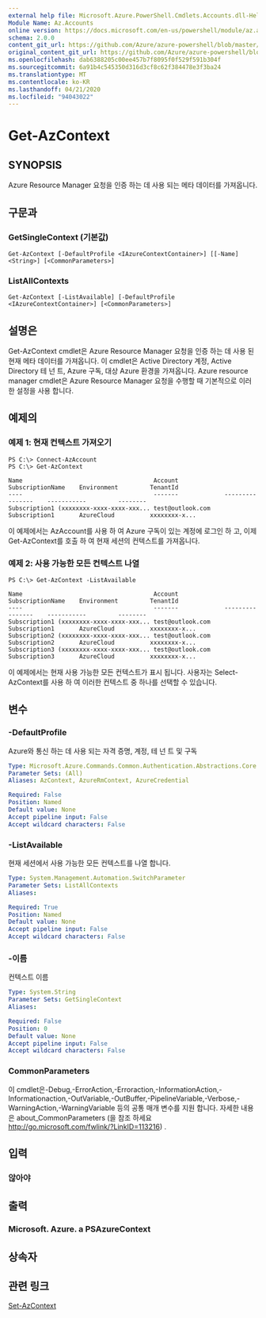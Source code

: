 ```yaml
---
external help file: Microsoft.Azure.PowerShell.Cmdlets.Accounts.dll-Help.xml
Module Name: Az.Accounts
online version: https://docs.microsoft.com/en-us/powershell/module/az.accounts/get-azcontext
schema: 2.0.0
content_git_url: https://github.com/Azure/azure-powershell/blob/master/src/Accounts/Accounts/help/Get-AzContext.md
original_content_git_url: https://github.com/Azure/azure-powershell/blob/master/src/Accounts/Accounts/help/Get-AzContext.md
ms.openlocfilehash: dab6388205c00ee457b7f8095f0f529f591b304f
ms.sourcegitcommit: 6a91b4c545350d316d3cf8c62f384478e3f3ba24
ms.translationtype: MT
ms.contentlocale: ko-KR
ms.lasthandoff: 04/21/2020
ms.locfileid: "94043022"
---
```

# Get-AzContext

## SYNOPSIS
Azure Resource Manager 요청을 인증 하는 데 사용 되는 메타 데이터를 가져옵니다.

## 구문과

### GetSingleContext (기본값)
```
Get-AzContext [-DefaultProfile <IAzureContextContainer>] [[-Name] <String>] [<CommonParameters>]
```

### ListAllContexts
```
Get-AzContext [-ListAvailable] [-DefaultProfile <IAzureContextContainer>] [<CommonParameters>]
```

## 설명은
Get-AzContext cmdlet은 Azure Resource Manager 요청을 인증 하는 데 사용 된 현재 메타 데이터를 가져옵니다.
이 cmdlet은 Active Directory 계정, Active Directory 테 넌 트, Azure 구독, 대상 Azure 환경을 가져옵니다.
Azure resource manager cmdlet은 Azure Resource Manager 요청을 수행할 때 기본적으로 이러한 설정을 사용 합니다.

## 예제의

### 예제 1: 현재 컨텍스트 가져오기
```
PS C:\> Connect-AzAccount
PS C:\> Get-AzContext

Name                                     Account             SubscriptionName    Environment         TenantId
----                                     -------             ----------------    -----------         --------
Subscription1 (xxxxxxxx-xxxx-xxxx-xxx... test@outlook.com    Subscription1       AzureCloud          xxxxxxxx-x...
```

이 예제에서는 AzAccount를 사용 하 여 Azure 구독이 있는 계정에 로그인 하 고, 이제 Get-AzContext를 호출 하 여 현재 세션의 컨텍스트를 가져옵니다.

### 예제 2: 사용 가능한 모든 컨텍스트 나열
```
PS C:\> Get-AzContext -ListAvailable

Name                                     Account             SubscriptionName    Environment         TenantId
----                                     -------             ----------------    -----------         --------
Subscription1 (xxxxxxxx-xxxx-xxxx-xxx... test@outlook.com    Subscription1       AzureCloud          xxxxxxxx-x...
Subscription2 (xxxxxxxx-xxxx-xxxx-xxx... test@outlook.com    Subscription2       AzureCloud          xxxxxxxx-x...
Subscription3 (xxxxxxxx-xxxx-xxxx-xxx... test@outlook.com    Subscription3       AzureCloud          xxxxxxxx-x...
```

이 예제에서는 현재 사용 가능한 모든 컨텍스트가 표시 됩니다.  사용자는 Select-AzContext를 사용 하 여 이러한 컨텍스트 중 하나를 선택할 수 있습니다.

## 변수

### -DefaultProfile
Azure와 통신 하는 데 사용 되는 자격 증명, 계정, 테 넌 트 및 구독

```yaml
Type: Microsoft.Azure.Commands.Common.Authentication.Abstractions.Core.IAzureContextContainer
Parameter Sets: (All)
Aliases: AzContext, AzureRmContext, AzureCredential

Required: False
Position: Named
Default value: None
Accept pipeline input: False
Accept wildcard characters: False
```

### -ListAvailable
현재 세션에서 사용 가능한 모든 컨텍스트를 나열 합니다.

```yaml
Type: System.Management.Automation.SwitchParameter
Parameter Sets: ListAllContexts
Aliases:

Required: True
Position: Named
Default value: None
Accept pipeline input: False
Accept wildcard characters: False
```

### -이름
컨텍스트 이름

```yaml
Type: System.String
Parameter Sets: GetSingleContext
Aliases:

Required: False
Position: 0
Default value: None
Accept pipeline input: False
Accept wildcard characters: False
```

### CommonParameters
이 cmdlet은-Debug,-ErrorAction,-Erroraction,-InformationAction,-Informationaction,-OutVariable,-OutBuffer,-PipelineVariable,-Verbose,-WarningAction,-WarningVariable 등의 공통 매개 변수를 지원 합니다. 자세한 내용은 about_CommonParameters (을 참조 하세요 http://go.microsoft.com/fwlink/?LinkID=113216) .

## 입력

### 않아야

## 출력

### Microsoft. Azure. a PSAzureContext

## 상속자

## 관련 링크

[Set-AzContext](./Set-AzContext.md)

